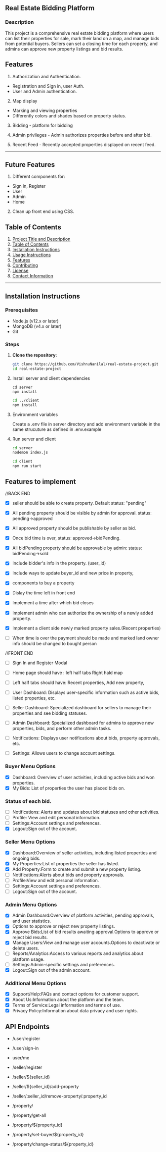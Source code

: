 ## Real Estate Bidding Platform

### Description

This project is a comprehensive real estate bidding platform where users can list their properties for sale, mark their land on a map, and manage bids from potential buyers. Sellers can set a closing time for each property, and admins can approve new property listings and bid results.

## Features
1. Authorization and Authentication.
- Registration and Sign in, user Auth.
- User and Admin authentication.

2. Map display
- Marking and viewing properties
- Differently colors and shades based on property status.

3. Bidding - platform for bidding

4. Admin privileges - Admin authorizes properties before and after bid.

5. Recent Feed - Recently accepted properties displayed on recent feed.
---

## Future Features
1. Different components for:
- Sign in, Register
- User
- Admin
- Home

2. Clean up front end using CSS.

## Table of Contents

1. [Project Title and Description](#project-title-and-description)
2. [Table of Contents](#table-of-contents)
3. [Installation Instructions](#installation-instructions)
4. [Usage Instructions](#usage-instructions)
5. [Features](#features)
6. [Contributing](#contributing)
7. [License](#license)
8. [Contact Information](#contact-information)

---

## Installation Instructions

### Prerequisites

- Node.js (v12.x or later)
- MongoDB (v4.x or later)
- Git

### Steps

1. **Clone the repository:**

   ```bash
   git clone https://github.com/VishnuNanilal/real-estate-project.git
   cd real-estate-project

2. Install server and client dependencies

    ```
    cd server
    npm install
    ```
    ```bash
    cd ../client
    npm install

3. Environment variables

    Create a .env file in server directory and add environment variable in the same strucuture as defined in .env.example

4. Run server and client

    ```bash
    cd server
    nodemon index.js
    ```
    ```bash
    cd client
    npm run start

## Features to implement
//BACK END
- [x] seller should be able to create property. Default status: "pending"
- [x] All pending property should be visible by admin for approval. status: pending->approved
- [x] All approved property should be publishable by seller as bid. 
- [x] Once bid time is over, status: approved->bidPending.
- [x] All bidPending property should be approvable by admin: status: bidPending->sold
 
- [x] Include bidder's info in the property. (user_id)
- [x] Include ways to update buyer_id and new price in property,
- [x] components to buy a property
- [x] Dislay the time left in front end
- [x] Implement a time after which bid closes
- [x] Implement admin who can authorize the ownership of a newly added property.
- [x] Implement a client side newly marked property sales.(Recent properties)

- [ ] When time is over the payment should be made and marked land owner info should be changed to bought person

//FRONT END
- [ ] Sign In and Register Modal
- [ ] Home page should have :
        left half tabs
        Right hald map
- [ ] Left half tabs should have: Recent properties, Add new property, 
- [ ] User Dashboard: Displays user-specific information such as active bids, listed properties, etc.
- [ ] Seller Dashboard: Specialized dashboard for sellers to manage their properties and see bidding statuses.
- [ ] Admin Dashboard: Specialized dashboard for admins to approve new properties, bids, and perform other admin tasks. 
- [ ] Notifications: Displays user notifications about bids, property approvals, etc.
- [ ] Settings: Allows users to change account settings.


### Buyer Menu Options
- [x] Dashboard: Overview of user activities, including active bids and won properties.
- [x] My Bids: List of properties the user has placed bids on.

### Status of each bid.
- [ ] Notifications: Alerts and updates about bid statuses and other activities.
- [ ] Profile: View and edit personal information.
- [ ] Settings:Account settings and preferences.
- [x] Logout:Sign out of the account.

### Seller Menu Options
- [x] Dashboard:Overview of seller activities, including listed properties and ongoing bids.
- [x] My Properties:List of properties the seller has listed.
- [x] Add Property:Form to create and submit a new property listing.
- [ ] Notifications:Alerts about bids and property approvals.
- [ ] Profile:View and edit personal information.
- [ ] Settings:Account settings and preferences.
- [ ] Logout:Sign out of the account.

### Admin Menu Options
- [x] Admin Dashboard:Overview of platform activities, pending approvals, and user statistics.
- [x] Options to approve or reject new property listings.
- [x] Approve Bids:List of bid results awaiting approval.Options to approve or reject bid results.
- [x] Manage Users:View and manage user accounts.Options to deactivate or delete users.
- [ ] Reports/Analytics:Access to various reports and analytics about platform usage.
- [ ] Settings:Admin-specific settings and preferences.
- [x] Logout:Sign out of the admin account.

### Additional Menu Options
- [x] Support/Help:FAQs and contact options for customer support.
- [x] About Us:Information about the platform and the team.
- [x] Terms of Service:Legal information and terms of use.
- [x] Privacy Policy:Information about data privacy and user rights.

## API Endpoints

- /user/register
- /user/sign-in
- user/me 

- /seller/register
- /seller/${seller_id}
- /seller/${seller_id}/add-property
- /seller/:seller_id/remove-property/:property_id

- /property/
- /property/get-all
- /property/${property_id}
- /property/set-buyer/${property_id}
- /property/change-status/${property_id}